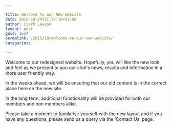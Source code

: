 ```yaml
---

title: Welcome to our New Website
date: 2015-10-24T21:37:16+01:00
author: Clark Lawson
layout: post
guid: 1654
permalink: /2015/10/welcome-to-our-new-website/
categories:

---
```

Welcome to our redesigned website. Hopefully, you will like the new look and feel as we present to you our club's news, results and information in a more user friendly way.

In the weeks ahead, we will be ensuring that our old content is in the correct place here on the new site.

In the long term, additional functionality will be provided for both our members and non members alike.

Please take a moment to familarise yourself with the new layout and if you have any questions, please send us a query via the &#8216;Contact Us' page.
